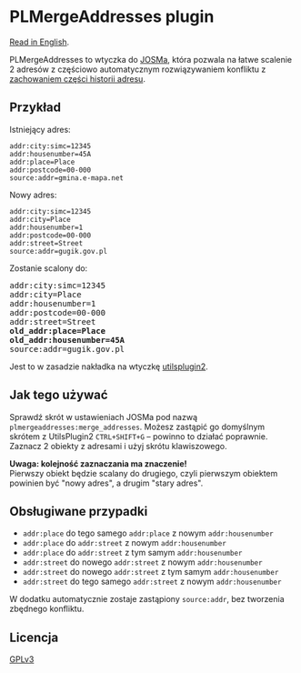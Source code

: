 # PLMergeAddresses plugin
[Read in English](README.en.md).

PLMergeAddresses to wtyczka do [JOSMa](https://josm.openstreetmap.de/), która pozwala na łatwe scalenie 2 adresów z częściowo automatycznym rozwiązywaniem konfliktu z [zachowaniem części historii adresu](https://wiki.openstreetmap.org/wiki/Pl:Key:old_addr:housenumber).


## Przykład
Istniejący adres:
```
addr:city:simc=12345
addr:housenumber=45A
addr:place=Place
addr:postcode=00-000
source:addr=gmina.e-mapa.net
```

Nowy adres:
```
addr:city:simc=12345
addr:city=Place
addr:housenumber=1
addr:postcode=00-000
addr:street=Street
source:addr=gugik.gov.pl
```

Zostanie scalony do:
<pre>
addr:city:simc=12345
addr:city=Place
addr:housenumber=1
addr:postcode=00-000
addr:street=Street
<b>old_addr:place=Place</b>
<b>old_addr:housenumber=45A</b>
source:addr=gugik.gov.pl
</pre>

Jest to w zasadzie nakładka na wtyczkę [utilsplugin2](https://wiki.openstreetmap.org/wiki/JOSM/Plugins/utilsplugin2).


## Jak tego używać
Sprawdź skrót w ustawieniach JOSMa pod nazwą `plmergeaddresses:merge_addresses`. Możesz zastąpić go domyślnym skrótem z UtilsPlugin2 `CTRL+SHIFT+G` – powinno to działać poprawnie.  
Zaznacz 2 obiekty z adresami i użyj skrótu klawiszowego.

**Uwaga: kolejność zaznaczania ma znaczenie!**<br>
Pierwszy obiekt będzie scalany do drugiego, czyli pierwszym obiektem powinien być "nowy adres", a drugim "stary adres".

## Obsługiwane przypadki
- `addr:place` do tego samego `addr:place` z nowym `addr:housenumber`
- `addr:place` do `addr:street` z nowym `addr:housenumber`
- `addr:place` do `addr:street` z tym samym `addr:housenumber`
- `addr:street` do nowego `addr:street` z nowym `addr:housenumber`
- `addr:street` do nowego `addr:street` z tym samym `addr:housenumber`
- `addr:street` do tego samego `addr:street` z nowym `addr:housenumber`

W dodatku automatycznie zostaje zastąpiony `source:addr`, bez tworzenia zbędnego konfliktu.


## Licencja
[GPLv3](LICENSE)
